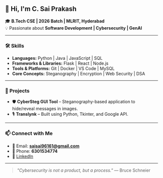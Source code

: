 
## 👋 Hi, I'm C. Sai Prakash  

🎓 **B.Tech CSE | 2026 Batch | MLRIT, Hyderabad**  
💡 Passionate about **Software Development | Cybersecurity | GenAI**  

---

### 🛠 Skills  
- **Languages:** Python | Java | JavaScript | SQL  
- **Frameworks & Libraries:** Flask | React | Node.js  
- **Tools & Platforms:** Git | Docker | VS Code | MySQL  
- **Core Concepts:** Steganography | Encryption | Web Security | DSA  

---

### 🚀 Projects  
- 🛡 **CyberSteg GUI Tool** – Steganography-based application to hide/reveal messages in images.  
- 🎙 **Translynk** – Built using Python, Tkinter, and Google API.  

---

### 📫 Connect with Me  
- 📧 Email: **saisai96161@gmail.com**  
- 📱 Phone: **6301534774**  
- 🔗 [LinkedIn](https://www.linkedin.com/in/chigullapally-sai-prakash-99b511277/)  

---

> _"Cybersecurity is not a product, but a process."_ — Bruce Schneier  

<!--
**Saiprakassh/Saiprakassh** is a ✨ _special_ ✨ repository because its `README.md` (this file) appears on your GitHub profile.

Here are some ideas to get you started:

- 🔭 I’m currently working on ...
- 🌱 I’m currently learning ...
- 👯 I’m looking to collaborate on ...
- 🤔 I’m looking for help with ...
- 💬 Ask me about ...
- 📫 How to reach me: ...
- 😄 Pronouns: ...
- ⚡ Fun fact: ...
-->
